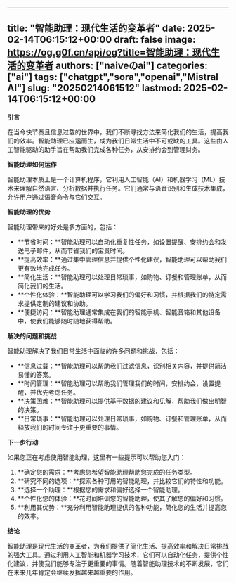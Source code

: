 
---
title: "智能助理：现代生活的变革者"
date: 2025-02-14T06:15:12+00:00
draft: false
image: https://og.g0f.cn/api/og?title=智能助理：现代生活的变革者
authors: ["naiveのai"]
categories: ["ai"]
tags: ["chatgpt","sora","openai","Mistral AI"]
slug: "20250214061512"
lastmod: 2025-02-14T06:15:12+00:00
---
**引言**

在当今快节奏且信息过载的世界中，我们不断寻找方法来简化我们的生活，提高我们的效率。智能助理已应运而生，成为我们日常生活中不可或缺的工具。这些由人工智能驱动的助手旨在帮助我们完成各种任务，从安排约会到管理财务。

**智能助理如何运作**

智能助理本质上是一个计算机程序，它利用人工智能（AI）和机器学习（ML）技术来理解自然语言、分析数据并执行任务。它们通常与语音识别和生成技术集成，允许用户通过语音命令与它们交互。

**智能助理的优势**

智能助理带来的好处是多方面的，包括：

- **节省时间：**智能助理可以自动化重复性任务，如设置提醒、安排约会和发送电子邮件，从而节省我们的宝贵时间。
- **提高效率：**通过集中管理信息并提供个性化建议，智能助理可以帮助我们更有效地完成任务。
- **简化生活：**智能助理可以处理日常琐事，如购物、订餐和管理账单，从而简化我们的生活。
- **个性化体验：**智能助理可以学习我们的偏好和习惯，并根据我们的特定需求提供定制的建议和协助。
- **便捷访问：**智能助理通常集成在我们的智能手机、智能音箱和其他设备中，使我们能够随时随地获得帮助。

**解决的问题和挑战**

智能助理解决了我们日常生活中面临的许多问题和挑战，包括：

- **信息过载：**智能助理可以帮助我们过滤信息，识别相关内容，并提供简洁易懂的答案。
- **时间管理：**智能助理可以帮助我们管理我们的时间，安排约会，设置提醒，并优先考虑任务。
- **决策困难：**智能助理可以提供基于数据的建议和见解，帮助我们做出明智的决策。
- **日常琐事：**智能助理可以处理日常琐事，如购物、订餐和管理账单，从而释放我们的时间专注于更重要的事情。

**下一步行动**

如果您正在考虑使用智能助理，这里有一些提示可以帮助您入门：

1. **确定您的需求：**考虑您希望智能助理帮助您完成的任务类型。
2. **研究不同的选项：**探索各种可用的智能助理，并比较它们的特性和功能。
3. **选择一个助理：**根据您的需求和偏好选择一个智能助理。
4. **个性化您的体验：**花时间培训您的智能助理，使其了解您的偏好和习惯。
5. **利用其优势：**充分利用智能助理提供的各种功能，简化您的生活并提高您的效率。

**结论**

智能助理是现代生活的变革者，为我们提供了简化生活、提高效率和解决日常挑战的强大工具。通过利用人工智能和机器学习技术，它们可以自动化任务，提供个性化建议，并使我们能够专注于更重要的事情。随着智能助理技术的不断发展，它们在未来几年肯定会继续发挥越来越重要的作用。